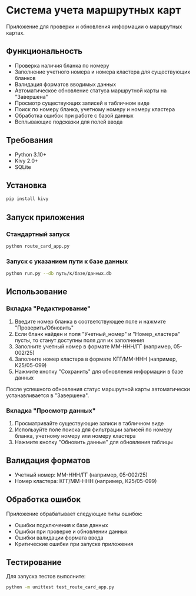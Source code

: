 # Система учета маршрутных карт

Приложение для проверки и обновления информации о маршрутных картах.

## Функциональность

- Проверка наличия бланка по номеру
- Заполнение учетного номера и номера кластера для существующих бланков
- Валидация форматов вводимых данных
- Автоматическое обновление статуса маршрутной карты на "Завершена"
- Просмотр существующих записей в табличном виде
- Поиск по номеру бланка, учетному номеру и номеру кластера
- Обработка ошибок при работе с базой данных
- Всплывающие подсказки для полей ввода

## Требования

- Python 3.10+
- Kivy 2.0+
- SQLite

## Установка

```bash
pip install kivy
```

## Запуск приложения

### Стандартный запуск
```bash
python route_card_app.py
```

### Запуск с указанием пути к базе данных
```bash
python run.py --db путь/к/базе/данных.db
```

## Использование

### Вкладка "Редактирование"

1. Введите номер бланка в соответствующее поле и нажмите "Проверить/Обновить"
2. Если бланк найден и поля "Учетный_номер" и "Номер_кластера" пусты, то станут доступны поля для их заполнения
3. Заполните учетный номер в формате ММ-ННН/ГГ (например, 05-002/25)
4. Заполните номер кластера в формате КГГ/ММ-ННН (например, К25/05-099)
5. Нажмите кнопку "Сохранить" для обновления информации в базе данных

После успешного обновления статус маршрутной карты автоматически устанавливается в "Завершена".

### Вкладка "Просмотр данных"

1. Просматривайте существующие записи в табличном виде
2. Используйте поле поиска для фильтрации записей по номеру бланка, учетному номеру или номеру кластера
3. Нажмите кнопку "Обновить данные" для обновления таблицы

## Валидация форматов

- Учетный номер: ММ-ННН/ГГ (например, 05-002/25)
- Номер кластера: КГГ/ММ-ННН (например, К25/05-099)

## Обработка ошибок

Приложение обрабатывает следующие типы ошибок:
- Ошибки подключения к базе данных
- Ошибки при проверке и обновлении данных
- Ошибки валидации формата ввода
- Критические ошибки при запуске приложения

## Тестирование

Для запуска тестов выполните:

```bash
python -m unittest test_route_card_app.py
```
